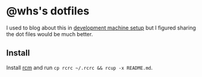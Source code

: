 # @whs's dotfiles

I used to blog about this in [development machine setup](https://blog.whs.in.th/node/2059) but I figured sharing the dot files would be much better.

## Install

Install [rcm](https://github.com/thoughtbot/rcm) and run `cp rcrc ~/.rcrc && rcup -x README.md`.
